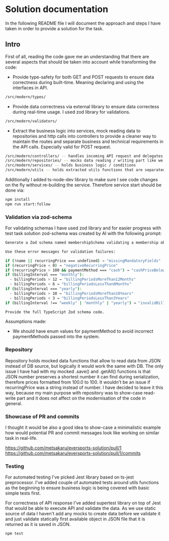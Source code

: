 # Solution documentation

In the following README file I will document the approach and steps I have taken in order to provide a solution for the task.

## Intro

First of all, reading the code gave me an understanding that there are several aspects that should be taken into account while transforming the code:

- Provide type-safety for both GET and POST requests to ensure data correctness during built-time. Meaning declaring and using the interfaces in API.
```sh
/src/modern/types/
```
- Provide data correctness via external library to ensure data correctess during real-time usage. I used zod library for validations.
```sh
/src/modern/validators/
```
- Extract the business logic into services, mock reading data to repositories and http calls into controllers to provide a cleaner way to maintain the routes and separate business and technical requirements in the API calls. Especially valid for POST request.
```sh
/src/modern/controllers/ -- handles incoming API request and delegates business logic to the services
/src/modern/repositories/ -- mocks data reading / writing part like we would do if we would have DB connection
/src/modern/services/ -- holds business logic / conditions
/src/modern/utils -- holds extracted utils functions that are separated from service layer for readability
```

Additionally I added ts-node-dev library to make sure I see code changes on the fly without re-building the service. Therefore service start should be done via:

```sh
npm install
npm run start:follow
```

### Validation via zod-schema

For validating schemas I have used zod library and for easier progress with test task solution zod-schema was created by AI with the following prompt:

```sh
Generate a Zod schema named membershipSchema validating a membership object with fields: name (required string), user (number), recurringPrice (non-negative number), validFrom and validUntil (dates, coerced), state (string with values "pending" | "active" | "expired"), paymentMethod (enum "cash" | "card" | "bank"), billingInterval (enum "weekly" | "monthly" | "yearly"), and billingPeriods (number).

Use these error messages for validation failures:

if (!name || recurringPrice === undefined) → "missingMandatoryFields"
if (recurringPrice < 0) → "negativeRecurringPrice"
if (recurringPrice > 100 && paymentMethod === "cash") → "cashPriceBelow100"
if (billingInterval === "monthly"):
  - billingPeriods > 12 → "billingPeriodsMoreThan12Months"
  - billingPeriods < 6 → "billingPeriodsLessThan6Months"
if (billingInterval === "yearly"):
  - billingPeriods > 10 → "billingPeriodsMoreThan10Years"
  - billingPeriods < 3 → "billingPeriodsLessThan3Years"
if (billingInterval !== "weekly" | "monthly" | "yearly") → "invalidBillingPeriods"

Provide the full TypeScript Zod schema code.
```


Assumptions made:
- We should have enum values for paymentMethod to avoid incorrect paymentMethods passed into the system. 

### Repository 

Repository holds mocked data functions that allow to read data from JSON instead of DB source, but logically it would work the same with DB.
The only issue I have had with my mocked .save() and .getAll() functions is that JSON number preserves a shortest number it can find during serialization, therefore prices formatted from 100.0 to 100. It wouldn't be an issue if recurringPrice was a string instead of number. I have decided to leave it this way, because my main purpose with repository was to show-case read-write part and it does not affect on the modernisation of the code in general.

### Showcase of PR and commits

I thought it would be also a good idea to show-case a minimalistic example how would potential PR and commit messages look like working on similar task in real-life.

https://github.com/metsakaru/eversports-solution/pull/1
https://github.com/metsakaru/eversports-solution/pull/1/commits

### Testing

For automated testing I've picked Jest library based on ts-jest preprocessor. I've added couple of automated tests around utils functions as the beginning to ensure business logic is being covered with basic simple tests first.

For correctness of API response I've added supertest library on top of Jest that would be able to execute API and validate the data. As we use static source of data I haven't add any mocks to create data before we validate it and just validate statically first available object in JSON file that it is returned as it is saved in JSON.

```sh
npm test
```